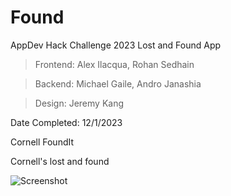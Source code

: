 # Found
AppDev Hack Challenge 2023 Lost and Found App

>Frontend: Alex Ilacqua, Rohan Sedhain

>Backend: Michael Gaile, Andro Janashia

>Design: Jeremy Kang

Date Completed: 12/1/2023




Cornell FoundIt

Cornell's lost and found

![Screenshot]("https://cornellfindit.s3.us-east-1.amazonaws.com/UUDFQVYFB20VO3NH.jpg)
